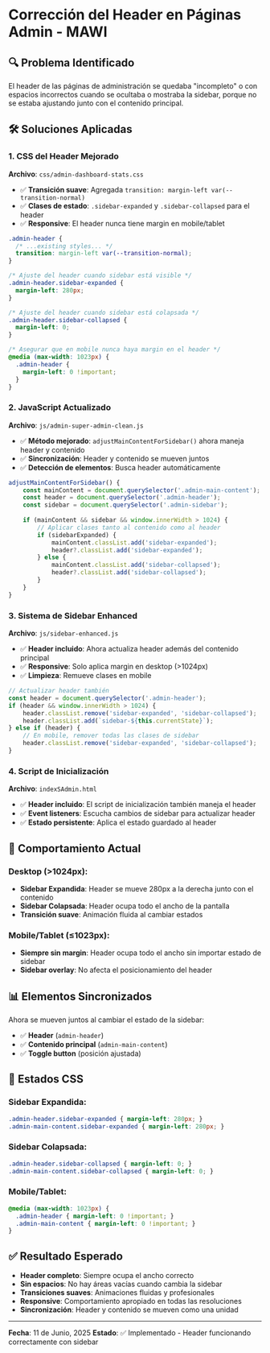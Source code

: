 # Corrección del Header en Páginas Admin - MAWI

## 🔍 Problema Identificado
El header de las páginas de administración se quedaba "incompleto" o con espacios incorrectos cuando se ocultaba o mostraba la sidebar, porque no se estaba ajustando junto con el contenido principal.

## 🛠️ Soluciones Aplicadas

### 1. **CSS del Header Mejorado**
**Archivo**: `css/admin-dashboard-stats.css`

- ✅ **Transición suave**: Agregada `transition: margin-left var(--transition-normal)`
- ✅ **Clases de estado**: `.sidebar-expanded` y `.sidebar-collapsed` para el header
- ✅ **Responsive**: El header nunca tiene margin en mobile/tablet

```css
.admin-header {
  /* ...existing styles... */
  transition: margin-left var(--transition-normal);
}

/* Ajuste del header cuando sidebar está visible */
.admin-header.sidebar-expanded {
  margin-left: 280px;
}

/* Ajuste del header cuando sidebar está colapsada */
.admin-header.sidebar-collapsed {
  margin-left: 0;
}

/* Asegurar que en mobile nunca haya margin en el header */
@media (max-width: 1023px) {
  .admin-header {
    margin-left: 0 !important;
  }
}
```

### 2. **JavaScript Actualizado**
**Archivo**: `js/admin-super-admin-clean.js`

- ✅ **Método mejorado**: `adjustMainContentForSidebar()` ahora maneja header y contenido
- ✅ **Sincronización**: Header y contenido se mueven juntos
- ✅ **Detección de elementos**: Busca header automáticamente

```javascript
adjustMainContentForSidebar() {
    const mainContent = document.querySelector('.admin-main-content');
    const header = document.querySelector('.admin-header');
    const sidebar = document.querySelector('.admin-sidebar');
    
    if (mainContent && sidebar && window.innerWidth > 1024) {
        // Aplicar clases tanto al contenido como al header
        if (sidebarExpanded) {
            mainContent.classList.add('sidebar-expanded');
            header?.classList.add('sidebar-expanded');
        } else {
            mainContent.classList.add('sidebar-collapsed');
            header?.classList.add('sidebar-collapsed');
        }
    }
}
```

### 3. **Sistema de Sidebar Enhanced**
**Archivo**: `js/sidebar-enhanced.js`

- ✅ **Header incluido**: Ahora actualiza header además del contenido principal
- ✅ **Responsive**: Solo aplica margin en desktop (>1024px)
- ✅ **Limpieza**: Remueve clases en mobile

```javascript
// Actualizar header también
const header = document.querySelector('.admin-header');
if (header && window.innerWidth > 1024) {
    header.classList.remove('sidebar-expanded', 'sidebar-collapsed');
    header.classList.add(`sidebar-${this.currentState}`);
} else if (header) {
    // En mobile, remover todas las clases de sidebar
    header.classList.remove('sidebar-expanded', 'sidebar-collapsed');
}
```

### 4. **Script de Inicialización**
**Archivo**: `indexSAdmin.html`

- ✅ **Header incluido**: El script de inicialización también maneja el header
- ✅ **Event listeners**: Escucha cambios de sidebar para actualizar header
- ✅ **Estado persistente**: Aplica el estado guardado al header

## 🎯 Comportamiento Actual

### Desktop (>1024px):
- **Sidebar Expandida**: Header se mueve 280px a la derecha junto con el contenido
- **Sidebar Colapsada**: Header ocupa todo el ancho de la pantalla
- **Transición suave**: Animación fluida al cambiar estados

### Mobile/Tablet (≤1023px):
- **Siempre sin margin**: Header ocupa todo el ancho sin importar estado de sidebar
- **Sidebar overlay**: No afecta el posicionamiento del header

## 📊 Elementos Sincronizados
Ahora se mueven juntos al cambiar el estado de la sidebar:
- ✅ **Header** (`admin-header`)
- ✅ **Contenido principal** (`admin-main-content`)
- ✅ **Toggle button** (posición ajustada)

## 🔧 Estados CSS

### Sidebar Expandida:
```css
.admin-header.sidebar-expanded { margin-left: 280px; }
.admin-main-content.sidebar-expanded { margin-left: 280px; }
```

### Sidebar Colapsada:
```css
.admin-header.sidebar-collapsed { margin-left: 0; }
.admin-main-content.sidebar-collapsed { margin-left: 0; }
```

### Mobile/Tablet:
```css
@media (max-width: 1023px) {
  .admin-header { margin-left: 0 !important; }
  .admin-main-content { margin-left: 0 !important; }
}
```

## ✅ Resultado Esperado

- **Header completo**: Siempre ocupa el ancho correcto
- **Sin espacios**: No hay áreas vacías cuando cambia la sidebar
- **Transiciones suaves**: Animaciones fluidas y profesionales
- **Responsive**: Comportamiento apropiado en todas las resoluciones
- **Sincronización**: Header y contenido se mueven como una unidad

---
**Fecha**: 11 de Junio, 2025
**Estado**: ✅ Implementado - Header funcionando correctamente con sidebar
